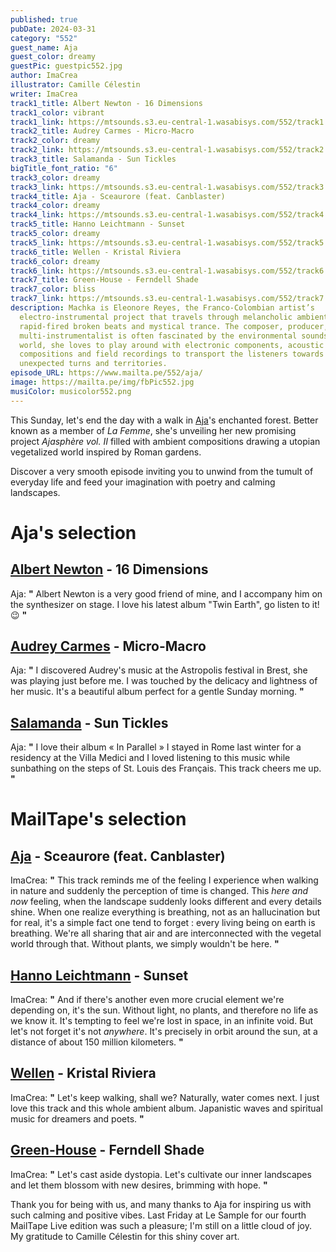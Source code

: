 ```yaml
---
published: true
pubDate: 2024-03-31
category: "552"
guest_name: Aja
guest_color: dreamy
guestPic: guestpic552.jpg
author: ImaCrea
illustrator: Camille Célestin
writer: ImaCrea
track1_title: Albert Newton - 16 Dimensions
track1_color: vibrant
track1_link: https://mtsounds.s3.eu-central-1.wasabisys.com/552/track1.mp3
track2_title: Audrey Carmes - Micro-Macro
track2_color: dreamy
track2_link: https://mtsounds.s3.eu-central-1.wasabisys.com/552/track2.mp3
track3_title: Salamanda - Sun Tickles
bigTitle_font_ratio: "6"
track3_color: dreamy
track3_link: https://mtsounds.s3.eu-central-1.wasabisys.com/552/track3.mp3
track4_title: Aja - Sceaurore (feat. Canblaster)
track4_color: dreamy
track4_link: https://mtsounds.s3.eu-central-1.wasabisys.com/552/track4.mp3
track5_title: Hanno Leichtmann - Sunset
track5_color: dreamy
track5_link: https://mtsounds.s3.eu-central-1.wasabisys.com/552/track5.mp3
track6_title: Wellen - Kristal Riviera
track6_color: dreamy
track6_link: https://mtsounds.s3.eu-central-1.wasabisys.com/552/track6.mp3
track7_title: Green-House - Ferndell Shade
track7_color: bliss
track7_link: https://mtsounds.s3.eu-central-1.wasabisys.com/552/track7.mp3
description: Machka is Eleonore Reyes, the Franco-Colombian artist’s
  electro-instrumental project that travels through melancholic ambient,
  rapid-fired broken beats and mystical trance. The composer, producer, and
  multi-instrumentalist is often fascinated by the environmental sounds of our
  world, she loves to play around with electronic components, acoustic
  compositions and field recordings to transport the listeners towards
  unexpected turns and territories.
episode_URL: https://www.mailta.pe/552/aja/
image: https://mailta.pe/img/fbPic552.jpg
musiColor: musicolor552.png
---
```

This Sunday, let's end the day with a walk in [Aja](https://ajasphere.bandcamp.com/)'s enchanted forest. Better known as a member of *La Femme*, she's unveiling her new promising project *Ajasphère vol. II* filled with ambient compositions drawing a utopian vegetalized world inspired by Roman gardens.

Discover a very smooth episode inviting you to unwind from the tumult of everyday life and feed your imagination with poetry and calming landscapes.

# Aja's selection

## [Albert Newton](https://albertnewton.bandcamp.com/album/twin-earth) - 16 Dimensions

Aja: **"** Albert Newton is a very good friend of mine, and I accompany him on the synthesizer on stage. I love his latest album "Twin Earth", go listen to it! 😉 **"**

## [Audrey Carmes](https://audreycarmes.bandcamp.com/album/quelque-chose-sest-dissip) - Micro-Macro

Aja: **"** I discovered Audrey's music at the Astropolis festival in Brest, she was playing just before me. I was touched by the delicacy and lightness of her music. It's a beautiful album perfect for a gentle Sunday morning. **"**

## [Salamanda](https://8salamanda8.bandcamp.com/album/in-parallel) - Sun Tickles

Aja: **"** I love their album « In Parallel » I stayed in Rome last winter for a residency at the Villa Medici and I loved listening to this music while sunbathing on the steps of St. Louis des Français. This track cheers me up. **"**

# MailTape's selection

## [Aja](https://ajasphere.bandcamp.com/) - Sceaurore (feat. Canblaster)

ImaCrea: **"** This track reminds me of the feeling I experience when walking in nature and suddenly the perception of time is changed. This *here and now* feeling, when the landscape suddenly looks different and every details shine. When one realize everything is breathing, not as an hallucination but for real, it's a simple fact one tend to forget : every living being on earth is breathing. We're all sharing that air and are interconnected with the vegetal world through that. Without plants, we simply wouldn't be here. **"**

## [Hanno Leichtmann](https://discrepant.bandcamp.com/album/outerlands) - Sunset

ImaCrea: **"** And if there's another even more crucial element we're depending on, it's the sun. Without light, no plants, and therefore no life as we know it. It's tempting to feel we're lost in space, in an infinite void. But let's not forget it's not *anywhere*. It's precisely in orbit around the sun, at a distance of about 150 million kilometers.
 **"**

## [Wellen](https://voyagefutur.bandcamp.com/album/wellen) - Kristal Riviera

ImaCrea: **"** Let's keep walking, shall we? Naturally, water comes next. I just love this track and this whole ambient album. Japanistic waves and spiritual music for dreamers and poets. **"**

## [Green-House](https://green-house.bandcamp.com/) - Ferndell Shade

ImaCrea: **"** Let's cast aside dystopia. Let's cultivate our inner landscapes and let them blossom with new desires, brimming with hope. **"**

Thank you for being with us, and many thanks to Aja for inspiring us with such calming and positive vibes. Last Friday at Le Sample for our fourth MailTape Live edition was such a pleasure; I'm still on a little cloud of joy. My gratitude to Camille Célestin for this shiny cover art.
